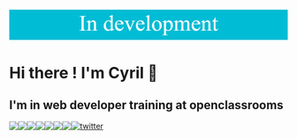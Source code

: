 ![banner](./banner.png)

# Hi there ! I'm Cyril 👋

## I'm in web developer training at openclassrooms

<img align="left" src="https://img.shields.io/badge/figma-%23F24E1E.svg?style=for-the-badge&logo=figma&logoColor=white">


<img align="left" src="https://img.shields.io/badge/HTML5-E34F26?style=for-the-badge&logo=html5&logoColor=white">


<img align="left" src="https://img.shields.io/badge/CSS3-1572B6?style=for-the-badge&logo=css3&logoColor=white">


<img align="left" src="https://img.shields.io/badge/JavaScript-323330?style=for-the-badge&logo=javascript&logoColor=F7DF1E">


<img align="left" src="https://img.shields.io/badge/Sass-CC6699?style=for-the-badge&logo=sass&logoColor=white">


<img align="left" src="https://img.shields.io/badge/Visual_Studio_Code-0078D4?style=for-the-badge&logo=visual%20studio%20code&logoColor=white">

<img align="left" src="https://img.shields.io/badge/GIT-E44C30?style=for-the-badge&logo=git&logoColor=white">

<a align="left" href='https://twitter.com/CyrilBDev' target="_blank"><img alt='twitter' src='https://img.shields.io/badge/Twitter-100000?style=for-the-badge&logo=twitter&logoColor=white&labelColor=939090&color=1d9bf0'/></a>
